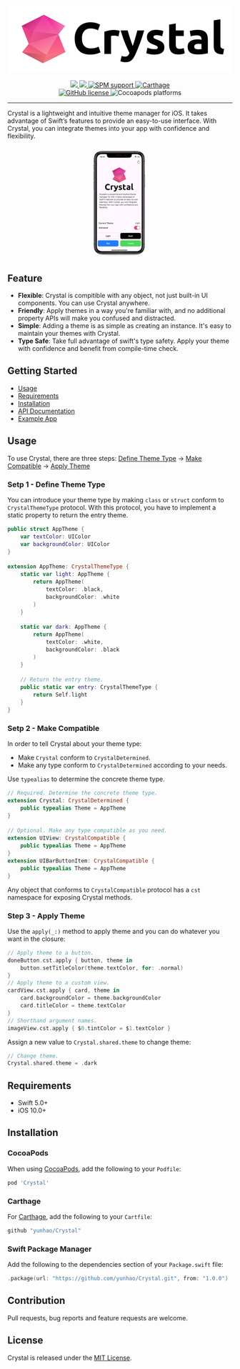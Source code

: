 <p align="center">
    <img src="https://raw.githubusercontent.com/yunhao/Crystal/master/Resources/logo.png" alt="Crystal" title="Crystal" width="500"/>
</p>

<p align="center">
    <a href="https://github.com/yunhao/Crystal/actions?query=workflow%3Abuild">
        <img src="https://github.com/yunhao/Crystal/workflows/build/badge.svg?branch=master">
    </a>
    <a href="https://cocoapods.org/pods/Crystal">
        <img src="https://img.shields.io/cocoapods/v/Crystal.svg">
    </a>
    <a href="https://swift.org/package-manager/">
        <img alt="SPM support" src="https://img.shields.io/badge/SwiftPM-supported-FF6255">
    </a>
    <a href="https://github.com/Carthage/Carthage">
        <img alt="Carthage" src="https://img.shields.io/badge/Carthage-compatible-yellow.svg"/>
    </a>
    <br/>
    <a href="https://github.com/yunhao/Crystal/blob/master/LICENSE">
        <img alt="GitHub license" src="https://img.shields.io/github/license/yunhao/Crystal">
    </a>
    <img alt="Cocoapods platforms" src="https://img.shields.io/cocoapods/p/Crystal">
</p>

---

Crystal is a lightweight and intuitive theme manager for iOS. It takes advantage of Swift’s features to provide an easy-to-use interface. With Crystal, you can integrate themes into your app with confidence and flexibility.

<p align="center">
<img src="https://raw.githubusercontent.com/yunhao/Crystal/master/Resources/crystal-example.gif" alt="Crystal" title="Crystal" width="150"/>
</p>

## Feature

- **Flexible**: Crystal is compitible with any object, not just built-in UI components. You can use Crystal anywhere.
- **Friendly**: Apply themes in a way you're familiar with, and no additional property APIs will make you confused and distracted.
- **Simple**: Adding a theme is as simple as creating an instance. It's easy to maintain your themes with Crystal.
- **Type Safe**: Take full advantage of swift's type safety. Apply your theme with confidence and benefit from compile-time check.

## Getting Started

* [Usage](#Usage)
* [Requirements](#Requirements)
* [Installation](#Installation)
* [API Documentation](https://yunhao.github.io/Crystal)
* [Example App](https://github.com/yunhao/Crystal/blob/master/Example)

## Usage

To use Crystal, there are three steps: [Define Theme Type](#Define-Theme-Type) -> [Make Compatible](#Make-Compatible) -> [Apply Theme](#Apply-Theme)

### Setp 1 - Define Theme Type

You can introduce your theme type by making `class` or `struct` conform to `CrystalThemeType` protocol. With this protocol, you have to implement a static property to return the entry theme.

```swift
public struct AppTheme {
    var textColor: UIColor
    var backgroundColor: UIColor
}

extension AppTheme: CrystalThemeType {
    static var light: AppTheme {
        return AppTheme(
            textColor: .black,
            backgroundColor: .white
        )
    }

    static var dark: AppTheme {
        return AppTheme(
            textColor: .white,
            backgroundColor: .black
        )
    }

    // Return the entry theme.
    public static var entry: CrystalThemeType {
        return Self.light
    }
}
```

### Setp 2 - Make Compatible

In order to tell Crystal about your theme type:
- Make `Crystal` conform to `CrystalDetermined`. 
- Make any type conform to `CrystalDetermined` according to your needs.

Use `typealias` to determine the concrete theme type.

```swift
// Required. Determine the concrete theme type.
extension Crystal: CrystalDetermined {
    public typealias Theme = AppTheme
}

// Optional. Make any type compatible as you need.
extension UIView: CrystalCompatible {
    public typealias Theme = AppTheme
}
extension UIBarButtonItem: CrystalCompatible {
    public typealias Theme = AppTheme
}
```

Any object that conforms to `CrystalCompatible` protocol has a `cst` namespace for exposing Crystal methods.


### Step 3 - Apply Theme

Use the `apply(_:)` method to apply theme and you can do whatever you want in the closure:

```swift
// Apply theme to a button.
doneButton.cst.apply { button, theme in
    button.setTitleColor(theme.textColor, for: .normal)
}
// Apply theme to a custom view.
cardView.cst.apply { card, theme in 
    card.backgroundColor = theme.backgroundColor
    card.titleColor = theme.textColor
}
// Shorthand argument names.
imageView.cst.apply { $0.tintColor = $1.textColor }
```

Assign a new value to `Crystal.shared.theme` to change theme:

```swift
// Change theme.
Crystal.shared.theme = .dark
```

## Requirements

- Swift 5.0+
- iOS 10.0+

## Installation

### CocoaPods

When using [CocoaPods](https://cocoapods.org), add the following to your `Podfile`:

```ruby
pod 'Crystal'
```

### Carthage

For [Carthage](https://github.com/Carthage/Carthage), add the following to your `Cartfile`:

```ruby
github "yunhao/Crystal"
```

### Swift Package Manager

Add the following to the dependencies section of your `Package.swift` file:

```swift
.package(url: "https://github.com/yunhao/Crystal.git", from: "1.0.0")
```

## Contribution

Pull requests, bug reports and feature requests are welcome.

## License

Crystal is released under the [MIT License](https://github.com/yunhao/Crystal-Test/blob/master/LICENSE).
